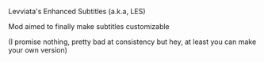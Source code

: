 Levviata's Enhanced Subtitles (a.k.a, LES)

Mod aimed to finally make subtitles customizable 

(I promise nothing, pretty bad at consistency but hey, at least you can make your own version)
